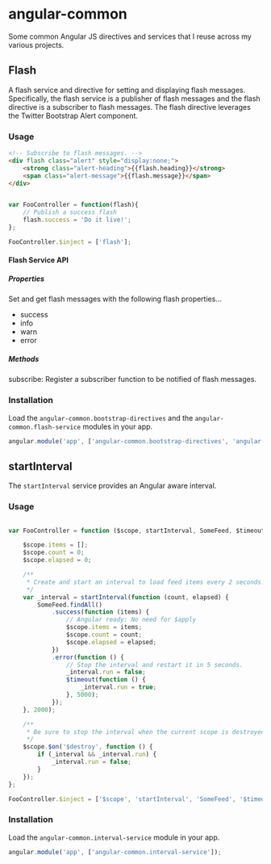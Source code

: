 # angular-common

Some common Angular JS directives and services that I reuse across my various projects.

## Flash

A flash service and directive for setting and displaying flash messages.  Specifically, the flash service is a publisher of flash messages and the flash directive is a subscriber to flash messages.  The flash directive leverages the Twitter Bootstrap Alert component.

### Usage

```html
<!-- Subscribe to flash messages. -->
<div flash class="alert" style="display:none;">
    <strong class="alert-heading">{{flash.heading}}</strong>
    <span class="alert-message">{{flash.message}}</span>
</div>

```

```javascript

var FooController = function(flash){
    // Publish a success flash
    flash.success = 'Do it live!';
};

FooController.$inject = ['flash'];

```

#### Flash Service API

##### Properties
Set and get flash messages with the following flash properties...

* success
* info
* warn
* error

##### Methods

subscribe:
    Register a subscriber function to be notified of flash messages.

### Installation

Load the `angular-common.bootstrap-directives` and the `angular-common.flash-service` modules in your app.

```javascript
angular.module('app', ['angular-common.bootstrap-directives', 'angular-common.flash-service']);
```

## startInterval

The `startInterval` service provides an Angular aware interval.

### Usage

```javascript

var FooController = function ($scope, startInterval, SomeFeed, $timeout) {

    $scope.items = [];
    $scope.count = 0;
    $scope.elapsed = 0;

    /**
     * Create and start an interval to load feed items every 2 seconds.
     */
    var _interval = startInterval(function (count, elapsed) {
        SomeFeed.findAll()
            .success(function (items) {
                // Angular ready: No need for $apply
                $scope.items = items;
                $scope.count = count;
                $scope.elapsed = elapsed;
            })
            .error(function () {
                // Stop the interval and restart it in 5 seconds.
                _interval.run = false;
                $timeout(function () {
                    _interval.run = true;
                }, 5000);
            });
    }, 2000);

    /**
     * Be sure to stop the interval when the current scope is destroyed.
     */
    $scope.$on('$destroy', function () {
        if (_interval && _interval.run) {
            _interval.run = false;
        }
    });
};

FooController.$inject = ['$scope', 'startInterval', 'SomeFeed', '$timeout'];

```

### Installation

Load the `angular-common.interval-service` module in your app.

```javascript
angular.module('app', ['angular-common.interval-service']);
```